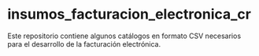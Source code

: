 # insumos_facturacion_electronica_cr

Este repositorio contiene algunos catálogos en formato CSV necesarios para el desarrollo de la facturación electrónica.
